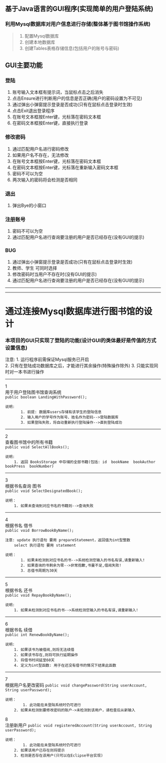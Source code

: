 ## 基于Java语言的GUI程序(实现简单的用户登陆系统)

### 利用Mysql数据库对用户信息进行存储(整体基于图书馆操作系统)
> 1. 配置Mysql数据库
> 2. 创建本地数据库
> 3. 创建Tables表格存储信息(包括用户的账号与密码)


## GUI主要功能

### 登陆
1. 账号输入文本框有提示词，当鼠标点击之后消失
2. 点击Ensure进行判断用户的信息是否正确(用户的密码设置为不可见)
3. 通过弹出小弹窗提示登录是否成功(只有在鼠标点击登录时生效)
4. 点击Exit退出登录程序
5. 在账号文本框按Enter键，光标落在密码文本框
6. 在密码文本框按Enter键，直接执行登录

### 修改密码
1. 通过匹配用户名进行密码修改
2. 如果用户名不存在，无法修改
3. 在账号文本框按Enter键，光标落在密码文本框
4. 在密码文本框按Enter键，光标落在重新输入密码文本框
5. 密码不可以为空
6. 两次输入的密码将会检测是否相同

### 退出
1. 弹出Bye的小窗口

### 注册账号
1. 密码不可以为空
2. 通过匹配用户名进行查询要注册的用户是否已经存在(没有GUI的提示)

### BUG
1. 通过弹出小弹窗提示登录是否成功(只有在鼠标点击登录时生效)
2. 教师、学生 可同时选择
3. 修改密码时当用户不存在时(没有GUI的提示) 
4. 通过匹配用户名进行查询要注册的用户是否已经存在(没有GUI的提示)

***
---

<h1>通过连接Mysql数据库进行图书馆的设计</h1>

<h3>本项目的GUI只实现了登陆的功能(设计GUI的类体最好是传值的方式设置信息)</h3>

注意: 
	1. 运行程序前需保证Mysql服务已开启  
	2. 只有在登陆成功数据库之后，才能进行其余操作(特殊操作除外)
	3. 只能实现同时对一本书进行操作
***

1  
	用于用户登陆图书馆查询系统  
    `public boolean LandingWithPassword();`  
    
	说明:  
	       1. 前提: 数据库users存储有该学生的登陆信息  
	       2. 输入用户的学号作为账号、姓名作为密码-->登陆数据库  
	       3. 如果登陆失败，将自动重新执行登陆操作-->直到登陆成功  
*** 

2  
	查看图书馆中的所有书籍   
	`public void SelectAllBooks();`
	
	说明:  
		1. 返回 BooksStorage 中存储的全部书籍(包括: id  bookName  bookAuthor bookPress  bookNumber)
***   
3     
	根据书名查询 图书  
	`public void SelectDesignatedBook();`
	
	说明：
		1. 如果未查询到对应书名的书籍则-->查询失败
***	
4  
	根据书名 借书  
	`public void BorrowBookByName();`
	
	注意: update 执行语句 要用 prepareStatement，返回值为int型整数
	    select 执行语句 要用 statement
	 
	说明：
	       1. 如果未检测到对应书名的书-->系统检测您输入的书名有误,请重新输入!
	       2. 如果查询的书剩余为零-->非常抱歉,书量不足,借阅失败!
	       3. 总借书周期为30天
***	   
    
5   
	根据书名 还书  
	`public void RepayBookByName();`
	
	说明:
		1. 如果未检测到对应书名的书-->系统检测您输入的书名有误,请重新输入!	
***	
6  
	根据书名 续借  
	`public int RenewBookByName();`
	
	说明:
		1. 如果该书为被借阅,则将无法续借
		2. 如果该书存在,则将可执行延期操作
		3. 将借书时间延至60天
		4. 定义为int型函数: 用于在还没有借书的情况下结束此函数

***
7       
       	根据用户名更改密码
	`public void changePassword(String userAccount, String userPassword);`

	说明：
	        1. 此功能在未登陆系统时仍可进行
		2. 如果未检测到要修改密码的账户->未检测到该用户，请检查后从新输入
	
8       
       	注册新用户
	`public void registeredAccount(String userAccount, String userPassword);`

	说明：
	        1. 此功能在未登陆系统时仍可进行
		2. 如果该用户已存在则将提示
		3. 检测是否存在该用户(只可以在Eclipse平台实现)









